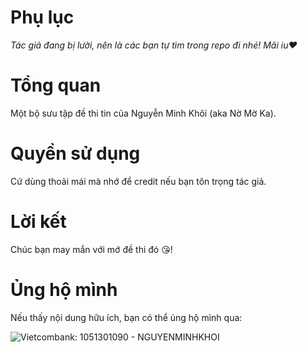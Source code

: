 # Phụ lục
*Tác giả đang bị lười, nên là các bạn tự tìm trong repo đi nhé! Mãi iu❤️*

# Tổng quan
Một bộ sưu tập đề thi tin của Nguyễn Minh Khôi (aka Nờ Mờ Ka).

# Quyền sử dụng
Cứ dùng thoải mái mà nhớ để credit nếu bạn tôn trọng tác giả.

# Lời kết
Chúc bạn may mắn với mớ đề thi đó 😘!

# Ủng hộ mình

Nếu thấy nội dung hữu ích, bạn có thể ủng hộ mình qua:

![Vietcombank: 1051301090 - NGUYENMINHKHOI](https://nomokavanhungdethi.nguyenminhkhoi.io.vn/vcb_donate.png)

